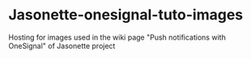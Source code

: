 # Jasonette-onesignal-tuto-images
Hosting for images used in the wiki page "Push notifications with OneSignal" of Jasonette project
